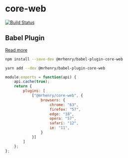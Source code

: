 # core-web

[![Build Status](https://travis-ci.com/mrhenry/core-web.svg?branch=master)](https://travis-ci.com/mrhenry/core-web)

## Babel Plugin

[Read more](https://github.com/mrhenry/core-web/tree/master/packages/babel-plugin-core-web)

```sh
npm install --save-dev @mrhenry/babel-plugin-core-web
```

```sh
yarn add --dev @mrhenry/babel-plugin-core-web
```

```js
module.exports = function(api) {
	api.cache(true);
	return {
		plugins: [
			["@mrhenry/core-web", {
				browsers: {
					chrome: "63",
					firefox: "57",
					edge: "18",
					opera: "57",
					safari: "12",
					ie: "11",
				}
			}]
		]
	};
};
```
